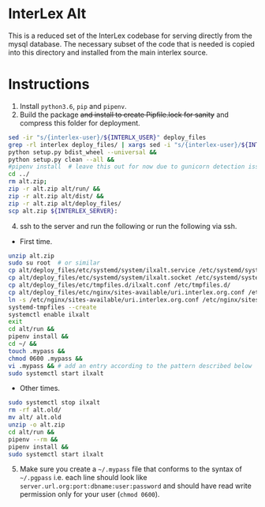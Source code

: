 # InterLex Alt
This is a reduced set of the InterLex codebase for serving directly
from the mysql database. The necessary subset of the code that is needed
is copied into this directory and installed from the main interlex source.

# Instructions
1. Install `python3.6`, `pip` and `pipenv`.
2. Build the package ~~and install to create Pipfile.lock for sanity~~
and compress this folder for deployment.
```bash
sed -ir "s/{interlex-user}/${INTERLX_USER}" deploy_files
grep -rl interlex deploy_files/ | xargs sed -i "s/{interlex-user}/${INTERLEX_USER}/g"
python setup.py bdist_wheel --universal &&
python setup.py clean --all &&
#pipenv install  # leave this out for now due to gunicorn detection issues
cd ../
rm alt.zip;
zip -r alt.zip alt/run/ &&
zip -r alt.zip alt/dist/ &&
zip -r alt.zip alt/deploy_files/
scp alt.zip ${INTERLEX_SERVER}:
```
4. ssh to the server and run the following or run the following via ssh.
* First time.
```bash
unzip alt.zip
sudo su root  # or similar
cp alt/deploy_files/etc/systemd/system/ilxalt.service /etc/systemd/system/
cp alt/deploy_files/etc/systemd/system/ilxalt.socket /etc/systemd/system/
cp alt/deploy_files/etc/tmpfiles.d/ilxalt.conf /etc/tmpfiles.d/
cp alt/deploy_files/etc/nginx/sites-available/uri.interlex.org.conf /etc/nginx/sites-available/ # carful here
ln -s /etc/nginx/sites-available/uri.interlex.org.conf /etc/nginx/sites-enabled/uri.interlex.org.conf
systemd-tmpfiles --create
systemctl enable ilxalt
exit
cd alt/run &&
pipenv install &&
cd ~/ &&
touch .mypass &&
chmod 0600 .mypass &&
vi .mypass && # add an entry according to the pattern described below
sudo systemctl start ilxalt
```
* Other times.
```bash
sudo systemctl stop ilxalt
rm -rf alt.old/
mv alt/ alt.old
unzip -o alt.zip
cd alt/run &&
pipenv --rm &&
pipenv install &&
sudo systemctl start ilxalt
```
5. Make sure you create a `~/.mypass` file that conforms to the syntax of `~/.pgpass`
i.e. each line should look like `server.url.org:port:dbname:user:password` and should
have read write permission only for your user (`chmod 0600`).
